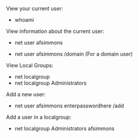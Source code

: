 View your current user: 

- whoami

View information about the current user: 

- net user afsimmons

- net user afsimmons /domain (For a domain user)

View Local Groups: 

- net localgroup
- net localgroup Administrators

Add a new user: 

- net user afsimmons enterpasswordhere /add

Add a user in a localgroup:

- net localgroup Administrators afsimmons
